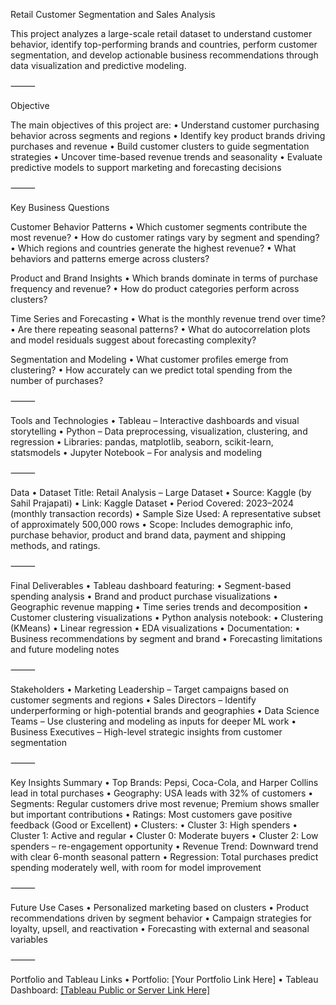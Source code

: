 Retail Customer Segmentation and Sales Analysis

This project analyzes a large-scale retail dataset to understand customer behavior, identify top-performing brands and countries, perform customer segmentation, and develop actionable business recommendations through data visualization and predictive modeling.

⸻

Objective

The main objectives of this project are:
	•	Understand customer purchasing behavior across segments and regions
	•	Identify key product brands driving purchases and revenue
	•	Build customer clusters to guide segmentation strategies
	•	Uncover time-based revenue trends and seasonality
	•	Evaluate predictive models to support marketing and forecasting decisions

⸻

Key Business Questions

Customer Behavior Patterns
	•	Which customer segments contribute the most revenue?
	•	How do customer ratings vary by segment and spending?
	•	Which regions and countries generate the highest revenue?
	•	What behaviors and patterns emerge across clusters?

Product and Brand Insights
	•	Which brands dominate in terms of purchase frequency and revenue?
	•	How do product categories perform across clusters?

Time Series and Forecasting
	•	What is the monthly revenue trend over time?
	•	Are there repeating seasonal patterns?
	•	What do autocorrelation plots and model residuals suggest about forecasting complexity?

Segmentation and Modeling
	•	What customer profiles emerge from clustering?
	•	How accurately can we predict total spending from the number of purchases?

⸻

Tools and Technologies
	•	Tableau – Interactive dashboards and visual storytelling
	•	Python – Data preprocessing, visualization, clustering, and regression
	•	Libraries: pandas, matplotlib, seaborn, scikit-learn, statsmodels
	•	Jupyter Notebook – For analysis and modeling

⸻

Data
	•	Dataset Title: Retail Analysis – Large Dataset
	•	Source: Kaggle (by Sahil Prajapati)
	•	Link: Kaggle Dataset
	•	Period Covered: 2023–2024 (monthly transaction records)
	•	Sample Size Used: A representative subset of approximately 500,000 rows
	•	Scope: Includes demographic info, purchase behavior, product and brand data, payment and shipping methods, and ratings.

⸻

Final Deliverables
	•	Tableau dashboard featuring:
	•	Segment-based spending analysis
	•	Brand and product purchase visualizations
	•	Geographic revenue mapping
	•	Time series trends and decomposition
	•	Customer clustering visualizations
	•	Python analysis notebook:
	•	Clustering (KMeans)
	•	Linear regression
	•	EDA visualizations
	•	Documentation:
	•	Business recommendations by segment and brand
	•	Forecasting limitations and future modeling notes

⸻

Stakeholders
	•	Marketing Leadership – Target campaigns based on customer segments and regions
	•	Sales Directors – Identify underperforming or high-potential brands and geographies
	•	Data Science Teams – Use clustering and modeling as inputs for deeper ML work
	•	Business Executives – High-level strategic insights from customer segmentation

⸻

Key Insights Summary
	•	Top Brands: Pepsi, Coca-Cola, and Harper Collins lead in total purchases
	•	Geography: USA leads with 32% of customers
	•	Segments: Regular customers drive most revenue; Premium shows smaller but important contributions
	•	Ratings: Most customers gave positive feedback (Good or Excellent)
	•	Clusters:
	•	Cluster 3: High spenders
	•	Cluster 1: Active and regular
	•	Cluster 0: Moderate buyers
	•	Cluster 2: Low spenders – re-engagement opportunity
	•	Revenue Trend: Downward trend with clear 6-month seasonal pattern
	•	Regression: Total purchases predict spending moderately well, with room for model improvement

⸻

Future Use Cases
	•	Personalized marketing based on clusters
	•	Product recommendations driven by segment behavior
	•	Campaign strategies for loyalty, upsell, and reactivation
	•	Forecasting with external and seasonal variables

⸻

Portfolio and Tableau Links
	•	Portfolio: [Your Portfolio Link Here]
	•	Tableau Dashboard: [[Tableau Public or Server Link Here]](https://public.tableau.com/views/Achievement6_RetailAnalysis/Story1?:language=en-US&:sid=&:redirect=auth&publish=yes&showOnboarding=true&:display_count=n&:origin=viz_share_link)

